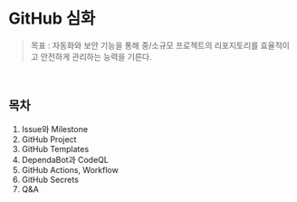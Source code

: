 # GitHub 심화
> 목표 : 자동화와 보안 기능을 통해 중/소규모 프로젝트의 리포지토리를 효율적이고 안전하게 관리하는 능력을 기른다.

<br />

## 목차
1. Issue와 Milestone
2. GitHub Project
3. GitHub Templates
4. DependaBot과 CodeQL
5. GitHub Actions, Workflow
6. GitHub Secrets
7. Q&A
